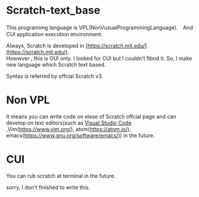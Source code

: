 # Scratch-text_base


This programimg language is VPL(NonVusualProgrammingLanguage).　And CUI application execution environment.  

Always, Scratch is developed in [https://scratch.mit.edu/](https://scratch.mit.edu/).  
Howwver , this is GUI only. I looked for CUI but I couldn't fibnd it.
So, I make new language which Scratch text based.  

Syntax is referred by offcial Scratch v3.

# Non VPL

It means you can write code on elese of Scratch offcial page and can develop on text editors(such as [Visual Studio Code](https://code.visualstudio.com/) ,Vim(https://www.vim.org/), atom(https://atom.io/), emacs(https://www.gnu.org/software/emacs/)) in the future.

# CUI
 
You can rub scratch at terminal in the future. 

sorry, I don't finished to write this.
